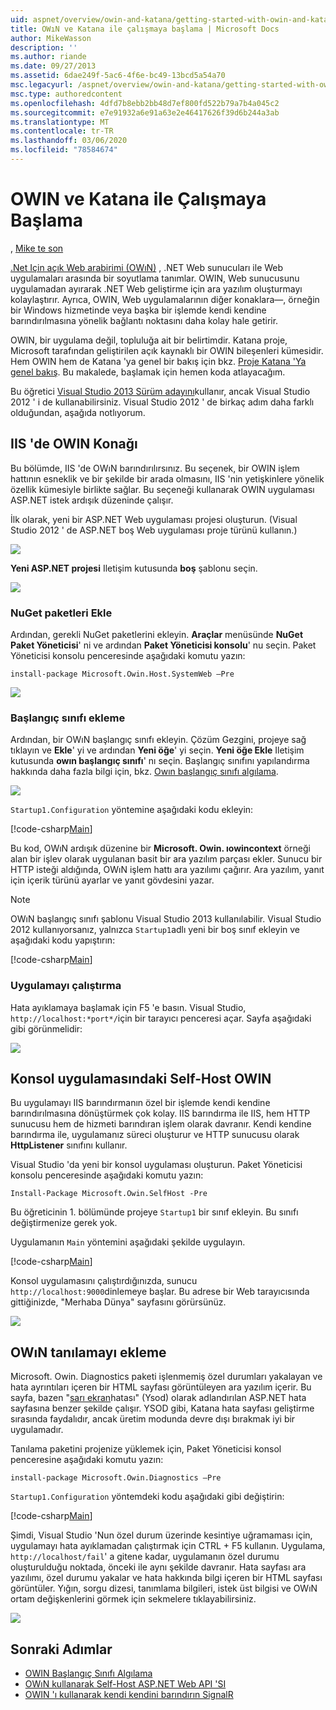 ```yaml
---
uid: aspnet/overview/owin-and-katana/getting-started-with-owin-and-katana
title: OWıN ve Katana ile çalışmaya başlama | Microsoft Docs
author: MikeWasson
description: ''
ms.author: riande
ms.date: 09/27/2013
ms.assetid: 6dae249f-5ac6-4f6e-bc49-13bcd5a54a70
msc.legacyurl: /aspnet/overview/owin-and-katana/getting-started-with-owin-and-katana
msc.type: authoredcontent
ms.openlocfilehash: 4dfd7b8ebb2bb48d7ef800fd522b79a7b4a045c2
ms.sourcegitcommit: e7e91932a6e91a63e2e46417626f39d6b244a3ab
ms.translationtype: MT
ms.contentlocale: tr-TR
ms.lasthandoff: 03/06/2020
ms.locfileid: "78584674"
---
```

# <a name="getting-started-with-owin-and-katana"></a>OWIN ve Katana ile Çalışmaya Başlama

, [Mike te son](https://github.com/MikeWasson)

[.Net Için açık Web arabirimi (OWıN)](http://owin.org/) , .NET Web sunucuları ile Web uygulamaları arasında bir soyutlama tanımlar. OWIN, Web sunucusunu uygulamadan ayırarak .NET Web geliştirme için ara yazılım oluşturmayı kolaylaştırır. Ayrıca, OWIN, Web uygulamalarının diğer konaklara&#8212;, örneğin bir Windows hizmetinde veya başka bir işlemde kendi kendine barındırılmasına yönelik bağlantı noktasını daha kolay hale getirir.

OWIN, bir uygulama değil, topluluğa ait bir belirtimdir. Katana proje, Microsoft tarafından geliştirilen açık kaynaklı bir OWIN bileşenleri kümesidir. Hem OWIN hem de Katana 'ya genel bir bakış için bkz. [Proje Katana 'Ya genel bakış](an-overview-of-project-katana.md). Bu makalede, başlamak için hemen koda atlayacağım.

Bu öğretici [Visual Studio 2013 Sürüm adayını](https://go.microsoft.com/fwlink/?LinkId=306566)kullanır, ancak Visual Studio 2012 ' i de kullanabilirsiniz. Visual Studio 2012 ' de birkaç adım daha farklı olduğundan, aşağıda notlıyorum.

## <a name="host-owin-in-iis"></a>IIS 'de OWIN Konağı

Bu bölümde, IIS 'de OWıN barındırılırsınız. Bu seçenek, bir OWIN işlem hattının esneklik ve bir şekilde bir arada olmasını, IIS 'nin yetişkinlere yönelik özellik kümesiyle birlikte sağlar. Bu seçeneği kullanarak OWIN uygulaması ASP.NET istek ardışık düzeninde çalışır.

İlk olarak, yeni bir ASP.NET Web uygulaması projesi oluşturun. (Visual Studio 2012 ' de ASP.NET boş Web uygulaması proje türünü kullanın.)

![](getting-started-with-owin-and-katana/_static/image1.png)

**Yeni ASP.NET projesi** Iletişim kutusunda **boş** şablonu seçin.

![](getting-started-with-owin-and-katana/_static/image2.png)

### <a name="add-nuget-packages"></a>NuGet paketleri Ekle

Ardından, gerekli NuGet paketlerini ekleyin. **Araçlar** menüsünde **NuGet Paket Yöneticisi**' ni ve ardından **Paket Yöneticisi konsolu**' nu seçin. Paket Yöneticisi konsolu penceresinde aşağıdaki komutu yazın:

`install-package Microsoft.Owin.Host.SystemWeb –Pre`

![](getting-started-with-owin-and-katana/_static/image3.png)

### <a name="add-a-startup-class"></a>Başlangıç sınıfı ekleme

Ardından, bir OWıN başlangıç sınıfı ekleyin. Çözüm Gezgini, projeye sağ tıklayın ve **Ekle**' yi ve ardından **Yeni öğe**' yi seçin. **Yeni öğe Ekle** Iletişim kutusunda **owın başlangıç sınıfı**' nı seçin. Başlangıç sınıfını yapılandırma hakkında daha fazla bilgi için, bkz. [Owın başlangıç sınıfı algılama](owin-startup-class-detection.md).

![](getting-started-with-owin-and-katana/_static/image4.png)

`Startup1.Configuration` yöntemine aşağıdaki kodu ekleyin:

[!code-csharp[Main](getting-started-with-owin-and-katana/samples/sample1.cs?highlight=3)]

Bu kod, OWıN ardışık düzenine bir **Microsoft. Owin. ıowincontext** örneği alan bir işlev olarak uygulanan basit bir ara yazılım parçası ekler. Sunucu bir HTTP isteği aldığında, OWıN işlem hattı ara yazılımı çağırır. Ara yazılım, yanıt için içerik türünü ayarlar ve yanıt gövdesini yazar.

> [!NOTE]
> OWıN başlangıç sınıfı şablonu Visual Studio 2013 kullanılabilir. Visual Studio 2012 kullanıyorsanız, yalnızca `Startup1`adlı yeni bir boş sınıf ekleyin ve aşağıdaki kodu yapıştırın:

[!code-csharp[Main](getting-started-with-owin-and-katana/samples/sample2.cs)]

### <a name="run-the-application"></a>Uygulamayı çalıştırma

Hata ayıklamaya başlamak için F5 'e basın. Visual Studio, `http://localhost:*port*/`için bir tarayıcı penceresi açar. Sayfa aşağıdaki gibi görünmelidir:

![](getting-started-with-owin-and-katana/_static/image5.png)

## <a name="self-host-owin-in-a-console-application"></a>Konsol uygulamasındaki Self-Host OWIN

Bu uygulamayı IIS barındırmanın özel bir işlemde kendi kendine barındırılmasına dönüştürmek çok kolay. IIS barındırma ile IIS, hem HTTP sunucusu hem de hizmeti barındıran işlem olarak davranır. Kendi kendine barındırma ile, uygulamanız süreci oluşturur ve HTTP sunucusu olarak **HttpListener** sınıfını kullanır.

Visual Studio 'da yeni bir konsol uygulaması oluşturun. Paket Yöneticisi konsolu penceresinde aşağıdaki komutu yazın:

`Install-Package Microsoft.Owin.SelfHost -Pre`

Bu öğreticinin 1. bölümünde projeye `Startup1` bir sınıf ekleyin. Bu sınıfı değiştirmenize gerek yok.

Uygulamanın `Main` yöntemini aşağıdaki şekilde uygulayın.

[!code-csharp[Main](getting-started-with-owin-and-katana/samples/sample3.cs)]

Konsol uygulamasını çalıştırdığınızda, sunucu `http://localhost:9000`dinlemeye başlar. Bu adrese bir Web tarayıcısında gittiğinizde, "Merhaba Dünya" sayfasını görürsünüz.

![](getting-started-with-owin-and-katana/_static/image6.png)

## <a name="add-owin-diagnostics"></a>OWıN tanılamayı ekleme

Microsoft. Owin. Diagnostics paketi işlenmemiş özel durumları yakalayan ve hata ayrıntıları içeren bir HTML sayfası görüntüleyen ara yazılım içerir. Bu sayfa, bazen "[sarı ekran](http://en.wikipedia.org/wiki/Yellow_Screen_of_Death#Yellow)hatası" (Ysod) olarak adlandırılan ASP.NET hata sayfasına benzer şekilde çalışır. YSOD gibi, Katana hata sayfası geliştirme sırasında faydalıdır, ancak üretim modunda devre dışı bırakmak iyi bir uygulamadır.

Tanılama paketini projenize yüklemek için, Paket Yöneticisi konsol penceresine aşağıdaki komutu yazın:

`install-package Microsoft.Owin.Diagnostics –Pre`

`Startup1.Configuration` yöntemdeki kodu aşağıdaki gibi değiştirin:

[!code-csharp[Main](getting-started-with-owin-and-katana/samples/sample4.cs?highlight=4,9-12)]

Şimdi, Visual Studio 'Nun özel durum üzerinde kesintiye uğramaması için, uygulamayı hata ayıklamadan çalıştırmak için CTRL + F5 kullanın. Uygulama, `http://localhost/fail`' a gitene kadar, uygulamanın özel durumu oluşturulduğu noktada, önceki ile aynı şekilde davranır. Hata sayfası ara yazılımı, özel durumu yakalar ve hata hakkında bilgi içeren bir HTML sayfası görüntüler. Yığın, sorgu dizesi, tanımlama bilgileri, istek üst bilgisi ve OWıN ortam değişkenlerini görmek için sekmelere tıklayabilirsiniz.

![](getting-started-with-owin-and-katana/_static/image7.png)

## <a name="next-steps"></a>Sonraki Adımlar

- [OWIN Başlangıç Sınıfı Algılama](owin-startup-class-detection.md)
- [OWıN kullanarak Self-Host ASP.NET Web API 'SI](../../../web-api/overview/hosting-aspnet-web-api/use-owin-to-self-host-web-api.md)
- [OWIN 'ı kullanarak kendi kendini barındırın SignalR](../../../signalr/overview/deployment/tutorial-signalr-self-host.md)

